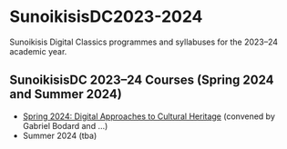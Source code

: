 # SunoikisisDC2023-2024
Sunoikisis Digital Classics programmes and syllabuses for the 2023–24 academic year.

## SunoikisisDC 2023–24 Courses (Spring 2024 and Summer 2024)

* [Spring 2024: Digital Approaches to Cultural Heritage](Spring-2024) (convened by Gabriel Bodard and …)
* Summer 2024 (tba)
